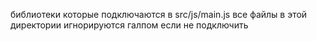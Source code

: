 библиотеки которые подключаются в src/js/main.js 
все файлы в этой директории игнорируются галпом если не подключить
